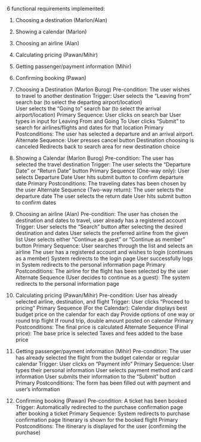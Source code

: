6 functional requirements implemented: 
1. Choosing a destination (Marlon/Alan) 
2. Showing a calendar (Marlon)
3. Choosing an airline (Alan)
4. Calculating pricing (Pawan/Mihir)
5. Getting passenger/payment information (Mihir)
6. Confirming booking (Pawan)

1. Choosing a Destination (Marlon Burog)
Pre-condition: The user wishes to travel to another destination
Trigger: 
User selects the “Leaving from” search bar (to select the departing airport/location)  
User selects the “Going to” search bar (to select the arrival airport/location)
Primary Sequence:
User clicks on search bar
User types in input for Leaving From and Going To
User clicks “Submit” to search for airlines/flights and dates for that location
Primary Postconditions: The user has selected a departure and an arrival airport. 
Alternate Sequence:
User presses cancel button
Destination choosing is canceled
Redirects back to search area for new destination choice

2. Showing a Calendar (Marlon Burog)
Pre-condition: The user has selected the travel destination
Trigger: The user selects the “Departure Date” or “Return Date” button
Primary Sequence (One-way only):
User selects Departure Date
User hits submit button to confirm departure date
Primary Postconditions: The traveling dates has been chosen by the user
Alternate Sequence (Two-way return):
The user selects the departure date
The user selects the return date
User hits submit button to confirm dates

3. Choosing an airline (Alan)
Pre-condition: The user has chosen the destination and dates to travel, user already has a registered account
Trigger: 
User selects the “Search” button after selecting the desired destination and dates
User selects the preferred airline from the given list
User selects either “Continue as guest” or “Continue as member” button
Primary Sequence:
User searches through the list and selects an airline
The user has a registered account and wishes to login (continues as a member)
System redirects to the login page
User successfully logs in
System redirects to the personal information page
Primary Postconditions: The airline for the flight has been selected by the user
Alternate Sequence (User decides to continue as a guest):
The system redirects to the personal information page

4. Calculating pricing (Pawan/Mihir)
Pre-condition: User has already selected airline, destination, and flight
Trigger: User clicks “Proceed to pricing”
Primary Sequence (For the Calendar):
Calendar displays best budget price on the calendar for each day
Provide options of one way or round trip flight
If round trip, double amount posted on calendar
Primary Postconditions: The final price is calculated
Alternate Sequence (Final price):
The base price is selected
Taxes and fees added to the base price

5. Getting passenger/payment information (Mihir)
Pre-condition: The user has already selected the flight from the budget calendar or regular calendar
Trigger: User clicks on “Payment info”
Primary Sequence:
User types their personal information
User selects payment method and card information
User submits their information to the “Submit” button
Primary Postconditions: The form has been filled out with payment and user’s information

6. Confirming booking (Pawan)
Pre-condition: A ticket has been booked
Trigger: Automatically redirected to the purchase confirmation page after booking a ticket
Primary Sequence:
System redirects to purchase confirmation page
Itinerary is shown for the booked flight 
Primary Postconditions: The itinerary is displayed for the user (confirming the purchase)


